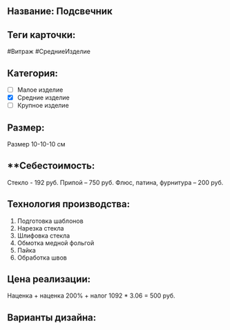 ## **Название**: Подсвечник
## **Теги карточки:** 
#Витраж #СредниеИзделие
## **Категория:** 
- [ ] Малое изделие 
- [x] Средние изделие 
- [ ] Крупное изделие
## **Размер:** 
Размер 10-10-10 см
## **Себестоимость:
Стекло - 192 руб.
Припой – 750 руб.
Флюс, патина, фурнитура – 200 руб.

## **Технология производства:**
1. Подготовка шаблонов
2. Нарезка стекла
3. Шлифовка стекла
4. Обмотка медной фольгой
5. Пайка
6. Обработка швов

## **Цена реализации**:

Наценка + наценка 200% + налог
1092 * 3.06 = 500 руб.
## **Варианты дизайна:**
